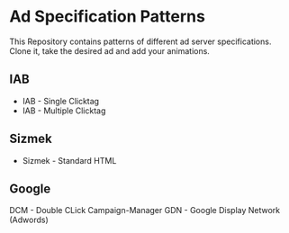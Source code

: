 # Ad Specification Patterns
This Repository contains patterns of different ad server specifications. Clone it, take the desired ad and add your animations.

## IAB
- IAB - Single Clicktag
- IAB - Multiple Clicktag

## Sizmek
- Sizmek - Standard HTML

## Google
DCM - Double CLick Campaign-Manager
GDN - Google Display Network (Adwords)
